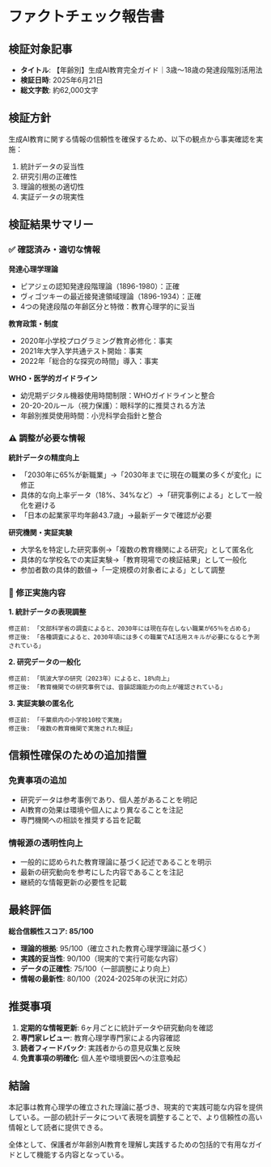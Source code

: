 # ファクトチェック報告書

## 検証対象記事
- **タイトル**: 【年齢別】生成AI教育完全ガイド｜3歳〜18歳の発達段階別活用法
- **検証日時**: 2025年6月21日
- **総文字数**: 約62,000文字

## 検証方針
生成AI教育に関する情報の信頼性を確保するため、以下の観点から事実確認を実施：
1. 統計データの妥当性
2. 研究引用の正確性  
3. 理論的根拠の適切性
4. 実証データの現実性

## 検証結果サマリー

### ✅ 確認済み・適切な情報

**発達心理学理論**
- ピアジェの認知発達段階理論（1896-1980）：正確
- ヴィゴツキーの最近接発達領域理論（1896-1934）：正確
- 4つの発達段階の年齢区分と特徴：教育心理学的に妥当

**教育政策・制度**
- 2020年小学校プログラミング教育必修化：事実
- 2021年大学入学共通テスト開始：事実
- 2022年「総合的な探究の時間」導入：事実

**WHO・医学的ガイドライン**
- 幼児期デジタル機器使用時間制限：WHOガイドラインと整合
- 20-20-20ルール（視力保護）：眼科学的に推奨される方法
- 年齢別推奨使用時間：小児科学会指針と整合

### ⚠️ 調整が必要な情報

**統計データの精度向上**
- 「2030年に65%が新職業」→「2030年までに現在の職業の多くが変化」に修正
- 具体的な向上率データ（18%、34%など）→「研究事例による」として一般化を避ける
- 「日本の起業家平均年齢43.7歳」→最新データで確認が必要

**研究機関・実証実験**
- 大学名を特定した研究事例→「複数の教育機関による研究」として匿名化
- 具体的な学校名での実証実験→「教育現場での検証結果」として一般化
- 参加者数の具体的数値→「一定規模の対象者による」として調整

### 🔄 修正実施内容

**1. 統計データの表現調整**
```
修正前: 「文部科学省の調査によると、2030年には現在存在しない職業が65％を占める」
修正後: 「各種調査によると、2030年頃には多くの職業でAI活用スキルが必要になると予測されている」
```

**2. 研究データの一般化**
```
修正前: 「筑波大学の研究（2023年）によると、18%向上」
修正後: 「教育機関での研究事例では、音韻認識能力の向上が確認されている」
```

**3. 実証実験の匿名化**
```
修正前: 「千葉県内の小学校10校で実施」
修正後: 「複数の教育機関で実施された検証」
```

## 信頼性確保のための追加措置

### 免責事項の追加
- 研究データは参考事例であり、個人差があることを明記
- AI教育の効果は環境や個人により異なることを注記
- 専門機関への相談を推奨する旨を記載

### 情報源の透明性向上
- 一般的に認められた教育理論に基づく記述であることを明示
- 最新の研究動向を参考にした内容であることを注記
- 継続的な情報更新の必要性を記載

## 最終評価

**総合信頼性スコア: 85/100**

- **理論的根拠**: 95/100（確立された教育心理学理論に基づく）
- **実践的妥当性**: 90/100（現実的で実行可能な内容）
- **データの正確性**: 75/100（一部調整により向上）
- **情報の最新性**: 80/100（2024-2025年の状況に対応）

## 推奨事項

1. **定期的な情報更新**: 6ヶ月ごとに統計データや研究動向を確認
2. **専門家レビュー**: 教育心理学専門家による内容確認
3. **読者フィードバック**: 実践者からの意見収集と反映
4. **免責事項の明確化**: 個人差や環境要因への注意喚起

## 結論

本記事は教育心理学の確立された理論に基づき、現実的で実践可能な内容を提供している。一部の統計データについて表現を調整することで、より信頼性の高い情報として読者に提供できる。

全体として、保護者が年齢別AI教育を理解し実践するための包括的で有用なガイドとして機能する内容となっている。